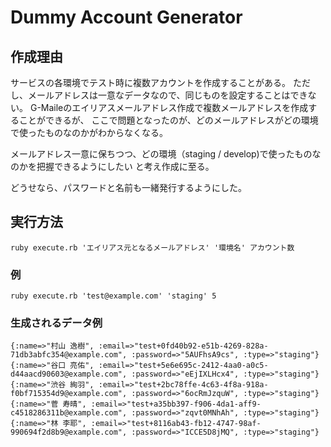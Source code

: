 # Dummy Account Generator

## 作成理由
サービスの各環境でテスト時に複数アカウントを作成することがある。
ただし、メールアドレスは一意なデータなので、同じものを設定することはできない。
G-Maileのエイリアスメールアドレス作成で複数メールアドレスを作成することができるが、
ここで問題となったのが、どのメールアドレスがどの環境で使ったものなのかがわからなくなる。

メールアドレス一意に保ちつつ、どの環境（staging / develop)で使ったものなのかを把握できるようにしたい
と考え作成に至る。

どうせなら、パスワードと名前も一緒発行するようにした。

## 実行方法
```
ruby execute.rb 'エイリアス元となるメールアドレス' '環境名' アカウント数
```

### 例
```
ruby execute.rb 'test@example.com' 'staging' 5
```

### 生成されるデータ例
```
{:name=>"村山 逸樹", :email=>"test+0fd40b92-e51b-4269-828a-71db3abfc354@example.com", :password=>"5AUFhsA9cs", :type=>"staging"}
{:name=>"谷口 亮佑", :email=>"test+5e6e695c-2412-4aa0-a0c5-d44aacd90603@example.com", :password=>"eEjIXLHcx4", :type=>"staging"}
{:name=>"渋谷 絢羽", :email=>"test+2bc78ffe-4c63-4f8a-918a-f0bf715354d9@example.com", :password=>"6ocRmJzquW", :type=>"staging"}
{:name=>"菅 寿晴", :email=>"test+a35bb397-f906-4da1-aff9-c4518286311b@example.com", :password=>"zqvt0MNhAh", :type=>"staging"}
{:name=>"林 李耶", :email=>"test+8116ab43-fb12-4747-98af-990694f2d8b9@example.com", :password=>"ICCE5D8jMQ", :type=>"staging"}
```
